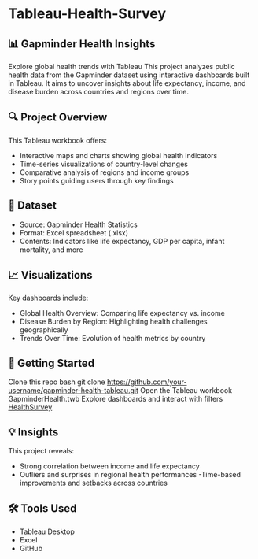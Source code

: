 # Tableau-Health-Survey
## 📊 Gapminder Health Insights
Explore global health trends with Tableau This project analyzes public health data from the Gapminder dataset using interactive dashboards built in Tableau. It aims to uncover insights about life expectancy, income, and disease burden across countries and regions over time.
## 🔍 Project Overview
This Tableau workbook offers:
- Interactive maps and charts showing global health indicators
- Time-series visualizations of country-level changes
- Comparative analysis of regions and income groups
- Story points guiding users through key findings
## 📂 Dataset
- Source: Gapminder Health Statistics
- Format: Excel spreadsheet (.xlsx)
- Contents: Indicators like life expectancy, GDP per capita, infant mortality, and more
## 📈 Visualizations
Key dashboards include:
- Global Health Overview: Comparing life expectancy vs. income
- Disease Burden by Region: Highlighting health challenges geographically
- Trends Over Time: Evolution of health metrics by country
## 🚀 Getting Started
Clone this repo
bash
git clone https://github.com/your-username/gapminder-health-tableau.git
Open the Tableau workbook GapminderHealth.twb
Explore dashboards and interact with filters
[HealthSurvey](https://public.tableau.com/app/profile/maya.goff/viz/3_1_Your_first_symbol_maporiginal_17489644839710/GenderhealthOverwiev)
## 💡 Insights
This project reveals:
- Strong correlation between income and life expectancy
- Outliers and surprises in regional health performances
 -Time-based improvements and setbacks across countries
## 🛠 Tools Used
- Tableau Desktop
- Excel
- GitHub
